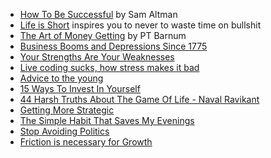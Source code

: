- [How To Be Successful](https://blog.samaltman.com/how-to-be-successful) by Sam Altman
- [Life is Short](http://paulgraham.com/vb.html) inspires you to never to waste time on bullshit
- [The Art of Money Getting](https://www.gutenberg.org/files/8581/8581-h/8581-h.htm) by PT Barnum
- [Business Booms and Depressions Since 1775](https://fraser.stlouisfed.org/title/business-booms-depressions-since-1775-145)
- [Your Strengths Are Your Weaknesses](https://terriblesoftware.org/2025/03/31/your-strengths-are-your-weaknesses/)
- [Live coding sucks, how stress makes it bad](https://hadid.dev/posts/living-coding/)
- [Advice to the young](https://muratbuffalo.blogspot.com/2024/07/advice-to-young.html)
- [15 Ways To Invest In Yourself](https://www.youtube.com/watch?v=qu-xt3fDphE)
- [44 Harsh Truths About The Game Of Life - Naval Ravikant](https://www.youtube.com/watch?v=KyfUysrNaco)
- [Getting More Strategic](https://cate.blog/2025/09/23/getting-more-strategic/)
- [The Simple Habit That Saves My Evenings](https://alikhil.dev/posts/the-simple-habit-that-saves-my-evenings/)
- [Stop Avoiding Politics](https://terriblesoftware.org/2025/10/01/stop-avoiding-politics/)
- [Friction is necessary for Growth](https://jameelur.com/blog/overcoming-friction-leads-to-growth)
